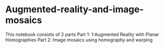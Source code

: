 # Augmented-reality-and-image-mosaics
This notebook consists of 2 parts
Part 1: 1:Augmented Reality with Planar Homographies
Part 2: Image mosaics using homography and warping
